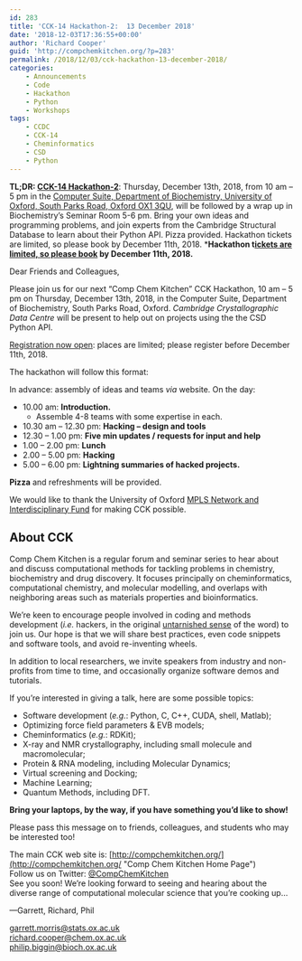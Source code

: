 ```yaml
---
id: 283
title: 'CCK-14 Hackathon-2:  13 December 2018'
date: '2018-12-03T17:36:55+00:00'
author: 'Richard Cooper'
guid: 'http://compchemkitchen.org/?p=283'
permalink: /2018/12/03/cck-hackathon-13-december-2018/
categories:
    - Announcements
    - Code
    - Hackathon
    - Python
    - Workshops
tags:
    - CCDC
    - CCK-14
    - Cheminformatics
    - CSD
    - Python
---
```


**TL;DR: [CCK-14 Hackathon-2](https://www.eventbrite.com/e/copy-of-comp-chem-kitchen-cck-14-hackathon-2-tickets-53136288068)**: Thursday, December 13th, 2018, from 10 am – 5 pm in the [Computer Suite, Department of Biochemistry, University of Oxford, South Parks Road, Oxford OX1 3QU](http://www.bioch.ox.ac.uk/contact/maps), will be followed by a wrap up in Biochemistry’s Seminar Room 5-6 pm. Bring your own ideas and programming problems, and join experts from the Cambridge Structural Database to learn about their Python API. Pizza provided. Hackathon tickets are limited, so please book by December 11th, 2018. ***Hackathon t[ickets are limited, so please book](https://www.eventbrite.com/e/copy-of-comp-chem-kitchen-cck-14-hackathon-2-tickets-53136288068) by December 11th, 2018.**

Dear Friends and Colleagues,

Please join us for our next “Comp Chem Kitchen” CCK Hackathon, 10 am – 5 pm on Thursday, December 13th, 2018, in the Computer Suite, Department of Biochemistry, South Parks Road, Oxford. *Cambridge Crystallographic Data Centre* will be present to help out on projects using the the CSD Python API.

[Registration now open](https://www.eventbrite.com/e/copy-of-comp-chem-kitchen-cck-14-hackathon-2-tickets-53136288068): places are limited; please register before December 11th, 2018.

The hackathon will follow this format:

In advance: assembly of ideas and teams *via* website. On the day:

- 10.00 am: **Introduction.** 
    - Assemble 4-8 teams with some expertise in each.
- 10.30 am – 12.30 pm: **Hacking – design and tools**
- 12.30 – 1.00 pm: **Five min updates / requests for input and help**
- 1.00 – 2.00 pm: **Lunch**
- 2.00 – 5.00 pm: **Hacking**
- 5.00 – 6.00 pm: **Lightning summaries of hacked projects.**

**Pizza** and refreshments will be provided.

We would like to thank the University of Oxford [MPLS Network and Interdisciplinary Fund](https://www.mpls.ox.ac.uk/news/nif) for making CCK possible.

## About CCK

Comp Chem Kitchen is a regular forum and seminar series to hear about and discuss computational methods for tackling problems in chemistry, biochemistry and drug discovery. It focuses principally on cheminformatics, computational chemistry, and molecular modelling, and overlaps with neighboring areas such as materials properties and bioinformatics.

We’re keen to encourage people involved in coding and methods development (*i.e.* hackers, in the original [untarnished sense](http://radar.oreilly.com/2010/06/hackers-at-25.html) of the word) to join us. Our hope is that we will share best practices, even code snippets and software tools, and avoid re-inventing wheels.

In addition to local researchers, we invite speakers from industry and non-profits from time to time, and occasionally organize software demos and tutorials.

If you’re interested in giving a talk, here are some possible topics:

- Software development (*e.g.*: Python, C, C++, CUDA, shell, Matlab);
- Optimizing force field parameters &amp; EVB models;
- Cheminformatics (*e.g.*: RDKit);
- X-ray and NMR crystallography, including small molecule and macromolecular;
- Protein &amp; RNA modeling, including Molecular Dynamics;
- Virtual screening and Docking;
- Machine Learning;
- Quantum Methods, including DFT.

**Bring your laptops, by the way, if you have something you’d like to show!**


Please pass this message on to friends, colleagues, and students who may be interested too!

The main CCK web site is: [http://compchemkitchen.org/](http://compchemkitchen.org/ "Comp Chem Kitchen Home Page")  
Follow us on Twitter: [@CompChemKitchen](https://mobile.twitter.com/CompChemKitchen "@CompChemKitchen")  
See you soon! We’re looking forward to seeing and hearing about the diverse range of computational molecular science that you’re cooking up…

—Garrett, Richard, Phil

<garrett.morris@stats.ox.ac.uk>  
<richard.cooper@chem.ox.ac.uk>  
[<span class="lG">philip</span>.<span class="lG">biggin</span>@bioch.ox.ac.uk](mailto:philip.biggin@bioch.ox.ac.uk)